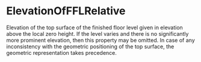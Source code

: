 ElevationOfFFLRelative
======================

Elevation of the top surface of the finished floor level given in elevation above the local zero height. If the level varies and there is no significantly more prominent elevation, then this property may be omitted. In case of any inconsistency with the geometric positioning of the top surface, the geometric representation takes precedence.
